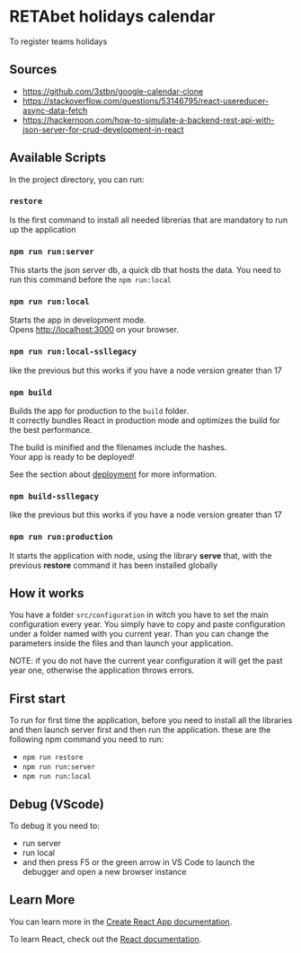# RETAbet holidays calendar

To register teams holidays

## Sources
- https://github.com/3stbn/google-calendar-clone
- https://stackoverflow.com/questions/53146795/react-usereducer-async-data-fetch
- https://hackernoon.com/how-to-simulate-a-backend-rest-api-with-json-server-for-crud-development-in-react

## Available Scripts

In the project directory, you can run:

### `restore`

Is the first command to install all needed librerías that are mandatory to run up the application

### `npm run run:server`
This starts the json server db, a quick db that hosts the data. You need to run this command before the `npm run:local`

### `npm run run:local`
Starts the app in development mode.\
Opens [http://localhost:3000](http://localhost:3000) on your browser.

### `npm run run:local-ssllegacy`
like the previous but this works if you have a node version greater than 17

### `npm build`

Builds the app for production to the `build` folder.\
It correctly bundles React in production mode and optimizes the build for the best performance.

The build is minified and the filenames include the hashes.\
Your app is ready to be deployed!

See the section about [deployment](https://facebook.github.io/create-react-app/docs/deployment) for more information.

### `npm build-ssllegacy`
like the previous but this works if you have a node version greater than 17

### `npm run run:production`

It starts the application with node, using the library **serve** that, with the previous **restore** command it has been installed globally

## How it works
You have a folder `src/configuration` in witch you have to set the main configuration every year. 
You simply have to copy and paste configuration under a folder named with you current year.
Than you can change the parameters inside the files and than launch your application.

NOTE: if you do not have the current year configuration it will get the past year one, 
otherwise the application throws errors.

## First start
To run for first time the application, before you need to install all the libraries and then launch server first and then run the application. these are the following npm command you need to run:
* `npm run restore`
* `npm run run:server`
* `npm run run:local`

## Debug (VScode)

To debug it you need to:

- run server
- run local
- and then press F5 or the green arrow in VS Code to launch the debugger and open a new browser instance

## Learn More

You can learn more in the [Create React App documentation](https://facebook.github.io/create-react-app/docs/getting-started).

To learn React, check out the [React documentation](https://reactjs.org/).